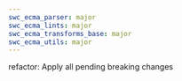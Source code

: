 ```yaml
---
swc_ecma_parser: major
swc_ecma_lints: major
swc_ecma_transforms_base: major
swc_ecma_utils: major
---
```


refactor: Apply all pending breaking changes

